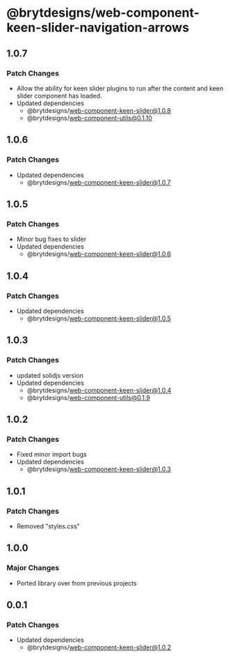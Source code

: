 # @brytdesigns/web-component-keen-slider-navigation-arrows

## 1.0.7

### Patch Changes

- Allow the ability for keen slider plugins to run after the content and keen slider component has loaded.
- Updated dependencies
  - @brytdesigns/web-component-keen-slider@1.0.8
  - @brytdesigns/web-component-utils@0.1.10

## 1.0.6

### Patch Changes

- Updated dependencies
  - @brytdesigns/web-component-keen-slider@1.0.7

## 1.0.5

### Patch Changes

- Minor bug fixes to slider
- Updated dependencies
  - @brytdesigns/web-component-keen-slider@1.0.6

## 1.0.4

### Patch Changes

- Updated dependencies
  - @brytdesigns/web-component-keen-slider@1.0.5

## 1.0.3

### Patch Changes

- updated solidjs version
- Updated dependencies
  - @brytdesigns/web-component-keen-slider@1.0.4
  - @brytdesigns/web-component-utils@0.1.9

## 1.0.2

### Patch Changes

- Fixed minor import bugs
- Updated dependencies
  - @brytdesigns/web-component-keen-slider@1.0.3

## 1.0.1

### Patch Changes

- Removed "styles.css"

## 1.0.0

### Major Changes

- Ported library over from previous projects

## 0.0.1

### Patch Changes

- Updated dependencies
  - @brytdesigns/web-component-keen-slider@1.0.2
